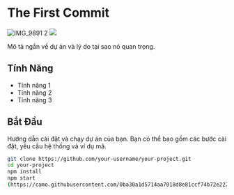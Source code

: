 # The First Commit

![IMG_9891 2](https://github.com/hlongday-creator/Test/assets/97356724/9a3140dd-72f7-46fe-bb8b-38f9228971f8)
![](https://camo.githubusercontent.com/0ba30a1d5714aa7018d8e81ccf74b72e222736a156f89e70014fdb045ac8c5eb/68747470733a2f2f6769746875622d70726f66696c652d74726f7068792e76657263656c2e6170702f3f757365726e616d653d6e676f6332303033267468656d653d7261646963616c266e6f2d6672616d653d66616c7365266e6f2d62673d66616c7365266d617267696e2d773d34)


Mô tả ngắn về dự án và lý do tại sao nó quan trọng.

## Tính Năng

- Tính năng 1
- Tính năng 2
- Tính năng 3

## Bắt Đầu

Hướng dẫn cài đặt và chạy dự án của bạn. Bạn có thể bao gồm các bước cài đặt, yêu cầu hệ thống và ví dụ mã.

```bash
git clone https://github.com/your-username/your-project.git
cd your-project
npm install
npm start
(https://camo.githubusercontent.com/0ba30a1d5714aa7018d8e81ccf74b72e222736a156f89e70014fdb045ac8c5eb/68747470733a2f2f6769746875622d70726f66696c652d74726f7068792e76657263656c2e6170702f3f757365726e616d653d6e676f6332303033267468656d653d7261646963616c266e6f2d6672616d653d66616c7365266e6f2d62673d66616c7365266d617267696e2d773d34)
